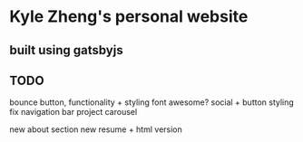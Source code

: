 # Kyle Zheng's personal website
built using gatsbyjs
---
## TODO
bounce button, functionality + styling
font awesome? social + button styling
fix navigation bar
project carousel

new about section
new resume + html version

